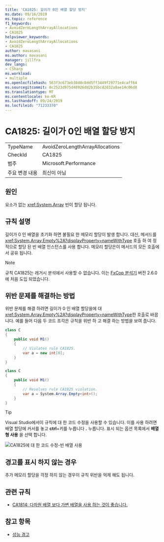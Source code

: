 ```yaml
---
title: 'CA1825: 길이가 0인 배열 할당 방지'
ms.date: 09/16/2019
ms.topic: reference
f1_keywords:
- AvoidZeroLengthArrayAllocations
- CA1825
helpviewer_keywords:
- AvoidZeroLengthArrayAllocations
- CA1825
author: mavasani
ms.author: mavasani
manager: jillfra
dev_langs:
- CSharp
ms.workload:
- multiple
ms.openlocfilehash: 563f3c673eb38d0c8dd5ff3449f29771e4caff64
ms.sourcegitcommit: 0c2523d975d48926dd2b35bcd2d32a8ae14c06d8
ms.translationtype: MT
ms.contentlocale: ko-KR
ms.lasthandoff: 09/24/2019
ms.locfileid: "71233370"
---
```

# <a name="ca1825-avoid-zero-length-array-allocations"></a>CA1825: 길이가 0인 배열 할당 방지

|||
|-|-|
|TypeName|AvoidZeroLengthArrayAllocations|
|CheckId|CA1825|
|범주|Microsoft.Performance|
|주요 변경 내용|최신이 아님|

## <a name="cause"></a>원인

요소가 없는 <xref:System.Array> 빈이 할당 됩니다.

## <a name="rule-description"></a>규칙 설명

길이가 0 인 배열을 초기화 하면 불필요 한 메모리 할당이 발생 합니다. 대신, 메서드를 <xref:System.Array.Empty%2A?displayProperty=nameWithType> 호출 하 여 정적으로 할당 된 빈 배열 인스턴스를 사용 합니다. 메모리 할당은이 메서드의 모든 호출에서 공유 됩니다.

> [!NOTE]
> 규칙 CA1825는 레거시 분석에서 사용할 수 없습니다. 이는 [FxCop 분석기](https://www.nuget.org/packages/Microsoft.CodeAnalysis.FxCopAnalyzers) 버전 2.6.0에 처음 도입 되었습니다.

## <a name="how-to-fix-violations"></a>위반 문제를 해결하는 방법

위반 문제를 해결 하려면 길이가 0 인 배열 할당을에 대 <xref:System.Array.Empty%2A?displayProperty=nameWithType>한 호출로 바꿉니다. 예를 들어 다음 두 코드 조각은 규칙을 위반 하 고 해결 하는 방법을 보여 줍니다.

```csharp
class C
{
    public void M1()
    {
        // Violates rule CA1825.
        var a = new int[0];
    }
}
```

```csharp
class C
{
    public void M1()
    {
        // Resolves rule CA1825 violation.
        var a = System.Array.Empty<int>();
    }
}
```

> [!TIP]
> Visual Studio에서이 규칙에 대 한 코드 수정을 사용할 수 있습니다. 이를 사용 하려면 배열 할당에 커서를 놓고 **ctrl**+키를 누릅니다 **.** 누릅니다. 표시 되는 옵션 목록에서 **배열형 사용** 을 선택 합니다.
>
> ![CA1825에 대 한 코드 수정-빈 배열 사용](media/ca1825-codefix.png)

## <a name="when-to-suppress-warnings"></a>경고를 표시 하지 않는 경우

추가 메모리 할당을 걱정 하지 않는 경우이 규칙 위반을 억제 해도 됩니다.

## <a name="related-rules"></a>관련 규칙

- [CA1814: 다차원 배열 보다 가변 배열을 사용 하는 것이 좋습니다.](ca1814-prefer-jagged-arrays-over-multidimensional.md)

## <a name="see-also"></a>참고 항목

- [성능 경고](../code-quality/performance-warnings.md)
